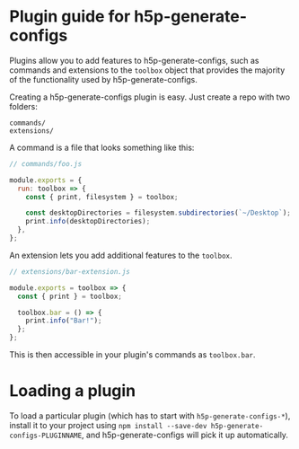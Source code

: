 # Plugin guide for h5p-generate-configs

Plugins allow you to add features to h5p-generate-configs, such as commands and
extensions to the `toolbox` object that provides the majority of the functionality
used by h5p-generate-configs.

Creating a h5p-generate-configs plugin is easy. Just create a repo with two folders:

```
commands/
extensions/
```

A command is a file that looks something like this:

```js
// commands/foo.js

module.exports = {
  run: toolbox => {
    const { print, filesystem } = toolbox;

    const desktopDirectories = filesystem.subdirectories(`~/Desktop`);
    print.info(desktopDirectories);
  },
};
```

An extension lets you add additional features to the `toolbox`.

```js
// extensions/bar-extension.js

module.exports = toolbox => {
  const { print } = toolbox;

  toolbox.bar = () => {
    print.info("Bar!");
  };
};
```

This is then accessible in your plugin's commands as `toolbox.bar`.

# Loading a plugin

To load a particular plugin (which has to start with `h5p-generate-configs-*`),
install it to your project using `npm install --save-dev h5p-generate-configs-PLUGINNAME`,
and h5p-generate-configs will pick it up automatically.
